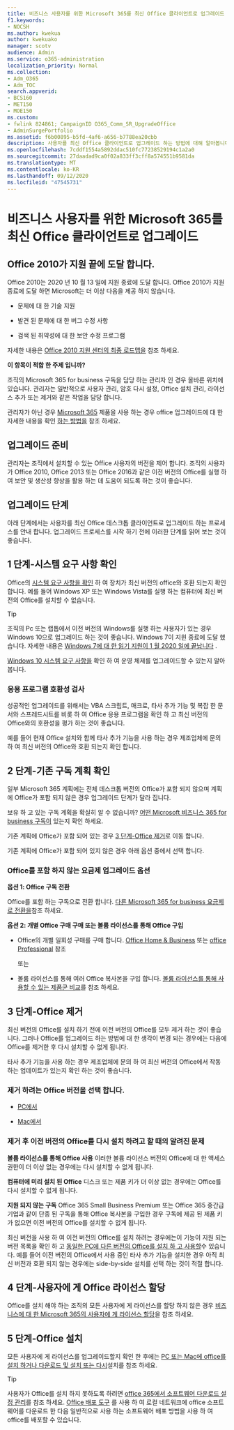 ```yaml
---
title: 비즈니스 사용자를 위한 Microsoft 365를 최신 Office 클라이언트로 업그레이드
f1.keywords:
- NOCSH
ms.author: kwekua
author: kwekuako
manager: scotv
audience: Admin
ms.service: o365-administration
localization_priority: Normal
ms.collection:
- Adm_O365
- Adm_TOC
search.appverid:
- BCS160
- MET150
- MOE150
ms.custom:
- fwlink 824861; CampaignID O365_Comm_SR_UpgradeOffice
- AdminSurgePortfolio
ms.assetid: f6b00895-b5fd-4af6-a656-b7788ea20cbb
description: 사용자를 최신 Office 클라이언트로 업그레이드 하는 방법에 대해 알아봅니다.
ms.openlocfilehash: 7cddf1554a5892ddac510fc77238529194c1a2a0
ms.sourcegitcommit: 27daadad9ca0f02a833ff3cff8a574551b9581da
ms.translationtype: MT
ms.contentlocale: ko-KR
ms.lasthandoff: 09/12/2020
ms.locfileid: "47545731"
---
```

# <a name="upgrade-your-microsoft-365-for-business-users-to-the-latest-office-client"></a>비즈니스 사용자를 위한 Microsoft 365를 최신 Office 클라이언트로 업그레이드

## <a name="office-2010-reaches-end-of-support"></a>Office 2010가 지원 끝에 도달 합니다.

Office 2010는 2020 년 10 월 13 일에 지원 종료에 도달 합니다. Office 2010가 지원 종료에 도달 하면 Microsoft는 더 이상 다음을 제공 하지 않습니다.

- 문제에 대 한 기술 지원

- 발견 된 문제에 대 한 버그 수정 사항

- 검색 된 취약성에 대 한 보안 수정 프로그램

자세한 내용은 [Office 2010 지원 센터의 최종 로드맵을](https://docs.microsoft.com/deployoffice/office-2010-end-support-roadmap) 참조 하세요.

 **이 항목이 적합 한 주제 입니까?**
  
 조직의 Microsoft 365 for business 구독을 담당 하는 관리자 인 경우 올바른 위치에 있습니다. 관리자는 일반적으로 사용자 관리, 암호 다시 설정, Office 설치 관리, 라이선스 추가 또는 제거와 같은 작업을 담당 합니다.

 관리자가 아닌 경우 [Microsoft 365](https://support.microsoft.com/office/28cbc8cf-1332-4f04-9123-9b660abb629e#BKMK_OfficePlans) 제품을 사용 하는 경우 office 업그레이드에 대 한 자세한 내용을 확인 [하는 방법을](https://support.microsoft.com/office/ee68f6cf-422f-464a-82ec-385f65391350) 참조 하세요.

## <a name="get-ready-to-upgrade"></a>업그레이드 준비

관리자는 조직에서 설치할 수 있는 Office 사용자의 버전을 제어 합니다. 조직의 사용자가 Office 2010, Office 2013 또는 Office 2016과 같은 이전 버전의 Office를 실행 하 여 보안 및 생산성 향상을 활용 하는 데 도움이 되도록 하는 것이 좋습니다.

## <a name="upgrade-steps"></a>업그레이드 단계

아래 단계에서는 사용자를 최신 Office 데스크톱 클라이언트로 업그레이드 하는 프로세스를 안내 합니다. 업그레이드 프로세스를 시작 하기 전에 이러한 단계를 읽어 보는 것이 좋습니다.
  
## <a name="step-1---check-system-requirements"></a>1 단계-시스템 요구 사항 확인

Office의 [시스템 요구 사항을 확인](https://products.office.com/office-system-requirements) 하 여 장치가 최신 버전의 office와 호환 되는지 확인 합니다. 예를 들어 Windows XP 또는 Windows Vista를 실행 하는 컴퓨터에 최신 버전의 Office를 설치할 수 없습니다.
  
> [!TIP]
> 조직의 Pc 또는 랩톱에서 이전 버전의 Windows를 실행 하는 사용자가 있는 경우 Windows 10으로 업그레이드 하는 것이 좋습니다. Windows 7이 지원 종료에 도달 했습니다. 자세한 내용은 [Windows 7에 대 한 읽기 지원이 1 월 2020 일에 끝납니다](https://www.microsoft.com/microsoft-365/windows/end-of-windows-7-support?rtc=1) .

[Windows 10 시스템 요구 사항을](https://www.microsoft.com/windows/windows-10-specifications) 확인 하 여 운영 체제를 업그레이드할 수 있는지 알아봅니다.

### <a name="check-application-compatibility"></a>응용 프로그램 호환성 검사

성공적인 업그레이드를 위해서는 VBA 스크립트, 매크로, 타사 추가 기능 및 복잡 한 문서와 스프레드시트를 비롯 하 여 Office 응용 프로그램을 확인 하 고 최신 버전의 Office와의 호환성을 평가 하는 것이 좋습니다.
  
예를 들어 현재 Office 설치와 함께 타사 추가 기능을 사용 하는 경우 제조업체에 문의 하 여 최신 버전의 Office와 호환 되는지 확인 합니다.
  
## <a name="step-2---check-your-existing-subscription-plan"></a>2 단계-기존 구독 계획 확인

일부 Microsoft 365 계획에는 전체 데스크톱 버전의 Office가 포함 되지 않으며 계획에 Office가 포함 되지 않은 경우 업그레이드 단계가 달라 집니다.
  
보유 하 고 있는 구독 계획을 확실히 알 수 없습니까? [어떤 Microsoft 비즈니스 365 for business 구독이](../admin-overview/what-subscription-do-i-have.md) 있는지 확인 하세요.
  
기존 계획에 Office가 포함 되어 있는 경우 [3 단계-Office 제거](#step-3---uninstall-office)로 이동 합니다.
  
기존 계획에 Office가 포함 되어 있지 않은 경우 아래 옵션 중에서 선택 합니다.
  
### <a name="upgrade-options-for-plans-that-dont-include-office"></a>Office를 포함 하지 않는 요금제 업그레이드 옵션

 **옵션 1: Office 구독 전환**

Office를 포함 하는 구독으로 전환 합니다. [다른 Microsoft 365 for business 요금제로 전환을](../../commerce/subscriptions/switch-to-a-different-plan.md)참조 하세요.

**옵션 2: 개별 Office 구매 구매 또는 볼륨 라이선스를 통해 Office 구입**

 - Office의 개별 일회성 구매를 구매 합니다. [Office Home &amp; Business](https://products.office.com/home-and-business) 또는 [office Professional](https://products.office.com/professional) 참조

     또는

 - 볼륨 라이선스를 통해 여러 Office 복사본을 구입 합니다. [볼륨 라이선스를 통해 사용할 수 있는 제품군 비교](https://products.office.com/business/microsoft-office-volume-licensing-suites-comparison)를 참조 하세요.

## <a name="step-3---uninstall-office"></a>3 단계-Office 제거

최신 버전의 Office를 설치 하기 전에 이전 버전의 Office를 모두 제거 하는 것이 좋습니다. 그러나 Office를 업그레이드 하는 방법에 대 한 생각이 변경 되는 경우에는 다음에 Office를 제거한 후 다시 설치할 수 없게 됩니다.
  
타사 추가 기능을 사용 하는 경우 제조업체에 문의 하 여 최신 버전의 Office에서 작동 하는 업데이트가 있는지 확인 하는 것이 좋습니다.

### <a name="select-the-version-of-office-you-want-to-uninstall"></a>제거 하려는 Office 버전을 선택 합니다.

- [PC에서](https://support.microsoft.com/office/9dd49b83-264a-477a-8fcc-2fdf5dbf61d8)

- [Mac에서](https://support.microsoft.com/office/eefa1199-5b58-43af-8a3d-b73dc1a8cae3)
  
### <a name="known-issues-trying-to-reinstall-older-versions-of-office-after-an-uninstall"></a>제거 후 이전 버전의 Office를 다시 설치 하려고 할 때의 알려진 문제

 **볼륨 라이선스를 통해 Office 사용** 이러한 볼륨 라이선스 버전의 Office에 대 한 액세스 권한이 더 이상 없는 경우에는 다시 설치할 수 없게 됩니다.

 **컴퓨터에 미리 설치 된 Office** 디스크 또는 제품 키가 더 이상 없는 경우에는 Office를 다시 설치할 수 없게 됩니다.

 **지원 되지 않는 구독** Office 365 Small Business Premium 또는 Office 365 중간급 기업과 같이 단종 된 구독을 통해 Office 복사본을 구입한 경우 구독에 제공 된 제품 키가 없으면 이전 버전의 Office를 설치할 수 없게 됩니다.

최신 버전을 사용 하 여 이전 버전의 Office를 설치 하려는 경우에는이 기능이 지원 되는 버전 목록을 확인 하 고 [동일한 PC에 다른 버전의 Office를 설치 하 고 사용할](https://support.microsoft.com/office/6ebb44ce-18a3-43f9-a187-b78c513788bf)수 있습니다. 예를 들어 이전 버전의 Office에서 사용 중인 타사 추가 기능을 설치한 경우 아직 최신 버전과 호환 되지 않는 경우에는 side-by-side 설치를 선택 하는 것이 적절 합니다.

## <a name="step-4---assign-office-licenses-to-users"></a>4 단계-사용자에 게 Office 라이선스 할당

Office를 설치 해야 하는 조직의 모든 사용자에 게 라이선스를 할당 하지 않은 경우 [비즈니스에 대 한 Microsoft 365의 사용자에 게 라이선스 할당](../manage/assign-licenses-to-users.md)을 참조 하세요.
  
## <a name="step-5---install-office"></a>5 단계-Office 설치

모든 사용자에 게 라이선스를 업그레이드할지 확인 한 후에는 [PC 또는 Mac에 office를 설치 하거나 다운로드 및 설치 또는 다시](https://support.microsoft.com/office/4414eaaf-0478-48be-9c42-23adc4716658)설치를 참조 하세요.
  
> [!TIP]
> 사용자가 Office를 설치 하지 못하도록 하려면 [office 365에서 소프트웨어 다운로드 설정 관리](https://docs.microsoft.com/DeployOffice/manage-software-download-settings-office-365)를 참조 하세요. [Office 배포 도구](https://docs.microsoft.com/DeployOffice/overview-office-deployment-tool) 를 사용 하 여 로컬 네트워크에 office 소프트웨어를 다운로드 한 다음 일반적으로 사용 하는 소프트웨어 배포 방법을 사용 하 여 office를 배포할 수 있습니다.
